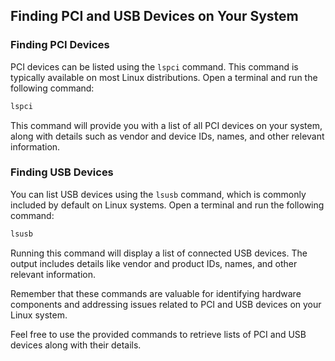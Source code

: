 ## Finding PCI and USB Devices on Your System

### Finding PCI Devices

PCI devices can be listed using the `lspci` command. This command is typically available on most Linux distributions. Open a terminal and run the following command:

```bash
lspci
```

This command will provide you with a list of all PCI devices on your system, along with details such as vendor and device IDs, names, and other relevant information.

### Finding USB Devices

You can list USB devices using the `lsusb` command, which is commonly included by default on Linux systems. Open a terminal and run the following command:

```bash
lsusb
```

Running this command will display a list of connected USB devices. The output includes details like vendor and product IDs, names, and other relevant information.

Remember that these commands are valuable for identifying hardware components and addressing issues related to PCI and USB devices on your Linux system.

Feel free to use the provided commands to retrieve lists of PCI and USB devices along with their details.
